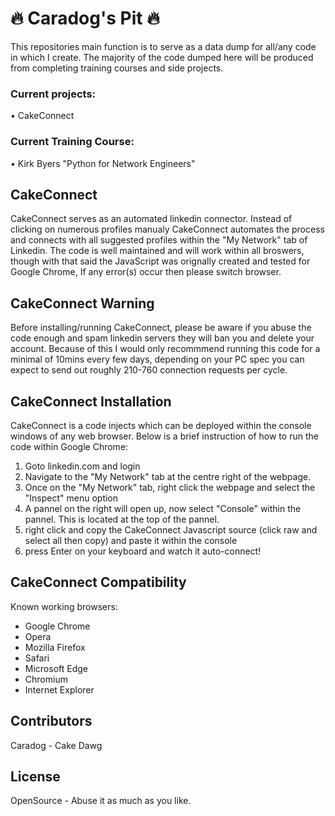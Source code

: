 # :fire: Caradog's Pit :fire:

This repositories main function is to serve as a data dump for all/any code in which I create. The majority of the code dumped here will be produced from completing training courses and side projects.

### Current projects:

• CakeConnect

### Current Training Course:

• Kirk Byers "Python for Network Engineers"

## CakeConnect

CakeConnect serves as an automated linkedin connector. Instead of clicking on numerous profiles manualy CakeConnect automates the process and connects with all suggested profiles within the "My Network" tab of Linkedin. The code is well maintained and will work within all broswers, though with that said the JavaScript was orignally created and tested for Google Chrome, If any error(s) occur then please switch browser. 

## CakeConnect Warning

Before installing/running CakeConnect, please be aware if you abuse the code enough and spam linkedin servers they will ban you and delete your account. Because of this I would only recommmend running this code for a minimal of 10mins every few days, depending on your PC spec you can expect to send out roughly 210-760 connection requests per cycle. 

## CakeConnect Installation

CakeConnect is a code injects which can be deployed within the console windows of any web browser. Below is a brief instruction of how to run the code within Google Chrome:

1) Goto linkedin.com and login
2) Navigate to the "My Network" tab at the centre right of the webpage.
3) Once on the "My Network" tab, right click the webpage and select the "Inspect" menu option
4) A pannel on the right will open up, now select "Console" within the pannel. This is located at the top of the pannel.
5) right click and copy the CakeConnect Javascript source (click raw and select all then copy) and paste it within the console
6) press Enter on your keyboard and watch it auto-connect!

## CakeConnect Compatibility

Known working browsers:

* Google Chrome
* Opera
* Mozilla Firefox
* Safari
* Microsoft Edge 
* Chromium
* Internet Explorer

## Contributors

Caradog - Cake Dawg

## License

OpenSource - Abuse it as much as you like. 
